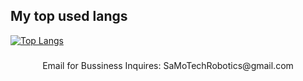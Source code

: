 ## My top used langs
[![Top Langs](https://github-readme-stats.vercel.app/api/top-langs/?username=SamoTechRobotics&theme=omni&layout=compact)](https://github.com/anuraghazra/github-readme-stats)
###
<p align="center">
Email for Bussiness Inquires: SaMoTechRobotics@gmail.com
</p>
